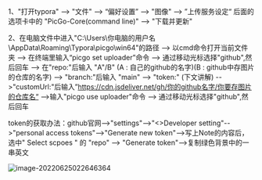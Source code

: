 1、"打开typora" --> "文件" --> “偏好设置” --> "图像" --> ”上传服务设定“ 后面的选项卡中的 "PicGo-Core(command line)" --> "下载并更新"

2、在电脑文件中进入"C:\Users\你电脑的用户名\AppData\Roaming\Typora\picgo\win64"的路径     -->     以cmd命令打开当前文件夹    -->    在终端里输入“picgo set uploader”命令    -->    通过移动光标选择"github",然后回车    -->    在"repo:"后输入       "A"/B"      (A : 自己的github的名字)(B : github中存图片的仓库的名字)    -->    "branch:"后输入    "main"    -->    "token:" (下文讲解) -->"customUrl:"后输入”https://cdn.jsdeliver.net/gh/你的github名字/你要存图片的仓库名“ -->输入"picgo use uploader"命令  --> 通过移动光标选择"github",然后回车



token的获取办法：github官网-->"settings"-->"<>Developer setting"-->"personal access tokens"-->"Generate new token"-->写上Note的内容后，选中" Select scpoes "  的 "repo" --> "Generate token"-->复制绿色背景中的一串英文



![image-20220625022646364](https://cdn.jsdelivr.net/gh/moutao-123/first-repository/picture/image-20220625022646364.png)

